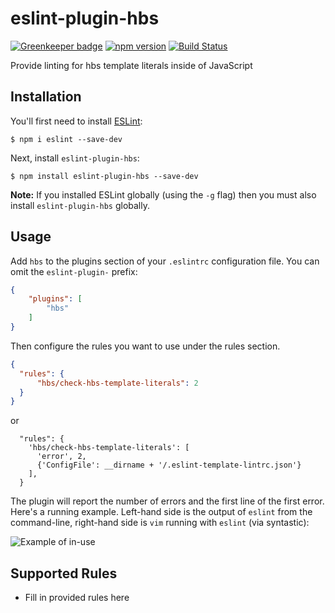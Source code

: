 # eslint-plugin-hbs

[![Greenkeeper badge](https://badges.greenkeeper.io/psbanka/eslint-plugin-hbs.svg)](https://greenkeeper.io/)
[![npm version](https://badge.fury.io/js/eslint-plugin-hbs.svg)](https://badge.fury.io/js/eslint-plugin-hbs)
[![Build Status](https://travis-ci.org/psbanka/eslint-plugin-hbs.svg?branch=master)](https://travis-ci.org/psbanka/eslint-plugin-hbs)

Provide linting for hbs template literals inside of JavaScript

## Installation

You'll first need to install [ESLint](http://eslint.org):

```
$ npm i eslint --save-dev
```

Next, install `eslint-plugin-hbs`:

```
$ npm install eslint-plugin-hbs --save-dev
```

**Note:** If you installed ESLint globally (using the `-g` flag) then you must also install `eslint-plugin-hbs` globally.

## Usage

Add `hbs` to the plugins section of your `.eslintrc` configuration file. You can omit the `eslint-plugin-` prefix:

```json
{
    "plugins": [
        "hbs"
    ]
}
```


Then configure the rules you want to use under the rules section.

```json
{
  "rules": {
      "hbs/check-hbs-template-literals": 2
  }
}
```

or

```
  "rules": {
    'hbs/check-hbs-template-literals': [
      'error', 2,
      {'ConfigFile': __dirname + '/.eslint-template-lintrc.json'}
    ],
  }
```

The plugin will report the number of errors and the first line of the first error. Here's a running example. Left-hand side is the output of `eslint` from the command-line, right-hand side is `vim` running with `eslint` (via syntastic):


![Example of in-use](https://cl.ly/2K2y2i3g0x3d/download/Screen%20Recording%202017-09-05%20at%2011.09%20AM.gif)

## Supported Rules

* Fill in provided rules here





